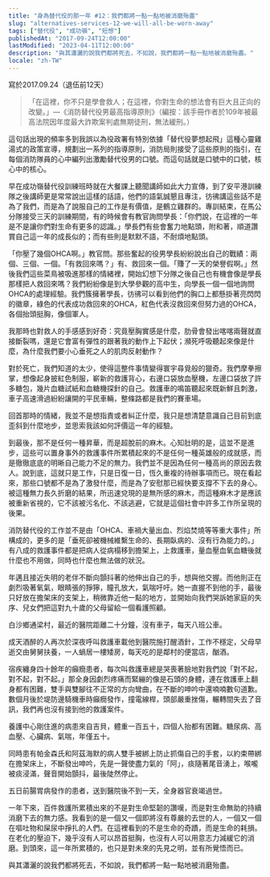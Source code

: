 ```yaml
---
title: "身為替代役的那一年 #12：我們都將一點一點地被消磨殆盡"
slug: "alternatives-services-12-we-will-all-be-worn-away"
tags: ["替代役", "成功嶺", "短想"]
publishedAt: "2017-09-24T12:00:00"
lastModified: "2023-04-11T12:00:00"
description: "與其瀟灑的說我們都將死去，不如說，我們都將一點一點地被消磨殆盡。"
locale: "zh-TW"
---
```


寫於2017.09.24（退伍前12天）

> 「在這裡，你不只是學會救人；在這裡，你對生命的想法會有巨大且正向的改變。」—《消防替代役男最高指導原則》（編按：該手冊作者於109年被最高法院因年度最大詐欺案判處無期徒刑，無法緩刑。）

這句話出現的頻率多到我誤以為役政署有特別依據「替代役夢想起飛」這種心靈雞湯式的政策宣導，規劃出一系列的指導原則，消防局則接受了這些原則的指引，在每個消防隊員的心中編列出激勵替代役男的口號。而這句話就是口號中的口號，核心中的核心。

早在成功嶺替代役訓練班時就在大餐課上聽聞講師如此大力宣傳，到了安平港訓練隊之後講師更是常常說出這樣的話語，他們的語氣誠懇且專注，彷彿講這些話不是為了我們，而是為了說服自己的工作是有價值，是鶴立雞群的。專訓結束，在馬公分隊接受三天的訓練期間，有的時候會有教官詢問學長：「你們說，在這裡的一年是不是讓你們對生命有更多的認識。」學長們有些會奮力地點頭，附和著，順道讚賞自己這一年的成長似的；而有些則是默默不語，不耐煩地點頭。

「你壓了幾個OHCA啊。」教官問。那些奮起的役男學長紛紛說出自己的戰績：兩個、三個、一個。「有救回來嗎？」有、救回來一個。「賺了一天的榮譽假啊。」然後我們這些菜鳥被吸進那樣的情緒裡，開始幻想下分隊之後自己也有機會像是學長那樣把人救回來嗎？我們紛紛像是到大學參觀的高中生，向學長一個一個地詢問OHCA的處理經驗。我們簇擁著學長，彷彿可以看到他們的胸口上都懸掛著亮閃閃的徽章，綠色的代表成功救回來的OHCA，紅色代表沒救回來但努力過的OHCA，各個抬頭挺胸，像個軍人。

我那時也對救人的手感感到好奇：究竟壓胸實感是什麼，肋骨會發出喀喀兩聲就直接斷裂嗎，還是它會富有彈性的跟著我的動作上下起伏；瀕死呼吸聽起來像是什麼，為什麼我們要小心垂死之人的肌肉反射動作？

對於死亡，我們知道的太少，使得這整件事情變得寰宇尋覓般的獵奇。我們摩拳擦掌，想像起身披紅色制服，嶄新的救護背心，右邊口袋放血壓機，左邊口袋放了許多糖包，幾片血糖試紙和血糖機探針的自己。救護車的鳴笛聽起來既新鮮且刺激，車子高速滑過紛紛讓開的平民車輛，整條路都是我們的賽車場。

回首那時的情緒，我並不是想指責或者糾正什麼，我只是想清楚意識自己目前到底歪斜到什麼地步，並思索我該如何評價這一年的經驗。

到最後，那不是任何一種昇華，而是超脫前的麻木。心知肚明的是，這並不是進步，這些可以置身事外的救護事件所累積起來的不是任何一種英雄般的成就感，而是徹徹底底的明晰自己能力不足的無力。我們並不是因為任何一種高尚的原因去救人。說到底，這就只是工作，只是日復一日，恆久重複的待辦事項而已。現在看起來，那些口號都不是為了激發什麼，而是為了安慰那已經快要支撐不下去的身心。被這種無力長久折磨的結果，所迅速兌現的是無所感的麻木，而這種麻木才是應該被重新省視的，它不該被污名化、不該逃避，它就是這個社會中許多工作所呈現的後果。

消防替代役的工作並不是由「OHCA、車禍大量出血、烈焰焚燒等等重大事件」所構成的，更多的是「垂死卻被機械維繫生命的、長期臥病的、沒有行為能力的。」有八成的救護事件都是把病人從病榻移到擔架上，上救護車，量血壓血氧血糖後就什麼也不用做，同時也什麼也無法做的狀況。

年邁且接近失明的老伴不斷向顫抖著的他伸出自己的手，想與他交握。而他則正在劇烈吸著氧氣，眼睛張的猙獰，瞳孔放大，氣喘吁吁。她一直握不到他的手，最後只好放在擔架床的支架上，稍微靠近他一點的地方，並開始向我們哭訴她家庭的失序、兒女們把這對九十歲的父母留給一個看護照顧。

白沙鄉通梁村，最近的醫院距離二十分鐘，沒有車子，每天八班公車。

成天酒醉的人再次於深夜呼叫救護車載他到醫院施打醒酒針，工作不穩定，父母早逝交由舅舅扶養，一人蝸居一樓矮房，每天吃的是鄰村的便當店，酗酒。

宿疾纏身四十餘年的癲癇患者，每次叫救護車總是哭喪著臉地對我們說「對不起，對不起，對不起。」那全身因劇烈疼痛而緊繃的像是石頭的身體，連在救護車上翻身都有困難，雙手與雙腳往不正常的方向彎曲，在不斷的呻吟中還喃喃數句道歉。數個月後於堤防邊騎機車時癲癇發作，撞電線桿，頭部嚴重挫傷，輾轉間失去了音訊，我們再也沒有接到他的救護案件。

養護中心剛住進的病患來自吉貝，體重一百五十，四個人抬都有困難。糖尿病、高血壓、心臟病、氣喘，年僅五十。

同時患有帕金森氏和阿茲海默的病人雙手被綁上防止抓傷自己的手套，以約束帶綁在擔架床上，不斷發出呻吟，先是一聲使盡力氣的「阿」，痰隨著尾音湧上，喉嚨被痰浸滿，聲音開始顫抖，最後陡然停止。

五日前腸胃病發作的患者，送到醫院後不到一天，全身器官衰竭過世。

一年下來，百件救護所累積出來的不是對生命堅韌的讚嘆，而是對生命無助的持續消磨下去的無力感。我看到的是一個又一個即將沒有尊嚴的去世的人，一個又一個在嘔吐物和屎尿中掙扎的人們。在這裡看到的不是生命的奇蹟，而是生命的耗損。在老化的壓迫下，幾乎沒有人可以昂首挺胸，也沒有人可以用意志力減緩它的消磨。到頭來，這一年所累積的，也只是對未來的先見之明，並有所覺悟而已。

與其瀟灑的說我們都將死去，不如說，我們都將一點一點地被消磨殆盡。